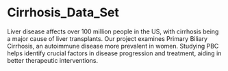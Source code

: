 # Cirrhosis_Data_Set
Liver disease affects over 100 million people in the US, with cirrhosis being a major cause of liver transplants. Our project examines Primary Biliary Cirrhosis, an autoimmune disease more prevalent in women. Studying PBC helps identify crucial factors in disease progression and treatment, aiding in better therapeutic interventions.
